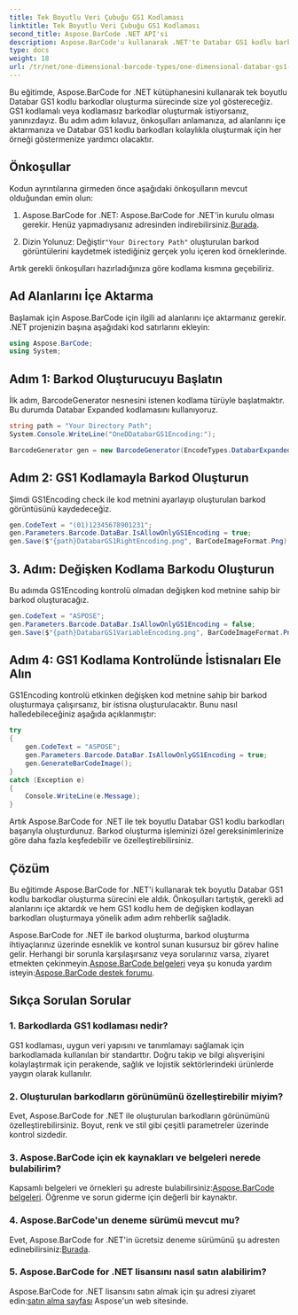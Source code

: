 ```yaml
---
title: Tek Boyutlu Veri Çubuğu GS1 Kodlaması
linktitle: Tek Boyutlu Veri Çubuğu GS1 Kodlaması
second_title: Aspose.BarCode .NET API'si
description: Aspose.BarCode'u kullanarak .NET'te Databar GS1 kodlu barkodlar oluşturmayı öğrenin. Barkodları kolaylıkla oluşturun. Adım adım kılavuzumuzu takip edin.
type: docs
weight: 18
url: /tr/net/one-dimensional-barcode-types/one-dimensional-databar-gs1-encoding/
---
```


Bu eğitimde, Aspose.BarCode for .NET kütüphanesini kullanarak tek boyutlu Databar GS1 kodlu barkodlar oluşturma sürecinde size yol göstereceğiz. GS1 kodlamalı veya kodlamasız barkodlar oluşturmak istiyorsanız, yanınızdayız. Bu adım adım kılavuz, önkoşulları anlamanıza, ad alanlarını içe aktarmanıza ve Databar GS1 kodlu barkodları kolaylıkla oluşturmak için her örneği göstermenize yardımcı olacaktır.

## Önkoşullar

Kodun ayrıntılarına girmeden önce aşağıdaki önkoşulların mevcut olduğundan emin olun:

1.  Aspose.BarCode for .NET: Aspose.BarCode for .NET'in kurulu olması gerekir. Henüz yapmadıysanız adresinden indirebilirsiniz.[Burada](https://releases.aspose.com/barcode/net/).

2.  Dizin Yolunuz: Değiştir`"Your Directory Path"` oluşturulan barkod görüntülerini kaydetmek istediğiniz gerçek yolu içeren kod örneklerinde.

Artık gerekli önkoşulları hazırladığınıza göre kodlama kısmına geçebiliriz.

## Ad Alanlarını İçe Aktarma

Başlamak için Aspose.BarCode için ilgili ad alanlarını içe aktarmanız gerekir. .NET projenizin başına aşağıdaki kod satırlarını ekleyin:

```csharp
using Aspose.BarCode;
using System;
```

## Adım 1: Barkod Oluşturucuyu Başlatın

İlk adım, BarcodeGenerator nesnesini istenen kodlama türüyle başlatmaktır. Bu durumda Databar Expanded kodlamasını kullanıyoruz. 

```csharp
string path = "Your Directory Path";
System.Console.WriteLine("OneDDatabarGS1Encoding:");

BarcodeGenerator gen = new BarcodeGenerator(EncodeTypes.DatabarExpanded, "");
```

## Adım 2: GS1 Kodlamayla Barkod Oluşturun

Şimdi GS1Encoding check ile kod metnini ayarlayıp oluşturulan barkod görüntüsünü kaydedeceğiz. 

```csharp
gen.CodeText = "(01)12345678901231";
gen.Parameters.Barcode.DataBar.IsAllowOnlyGS1Encoding = true;
gen.Save($"{path}DatabarGS1RightEncoding.png", BarCodeImageFormat.Png);
```

## 3. Adım: Değişken Kodlama Barkodu Oluşturun

Bu adımda GS1Encoding kontrolü olmadan değişken kod metnine sahip bir barkod oluşturacağız.

```csharp
gen.CodeText = "ASPOSE";
gen.Parameters.Barcode.DataBar.IsAllowOnlyGS1Encoding = false;
gen.Save($"{path}DatabarGS1VariableEncoding.png", BarCodeImageFormat.Png);
```

## Adım 4: GS1 Kodlama Kontrolünde İstisnaları Ele Alın

GS1Encoding kontrolü etkinken değişken kod metnine sahip bir barkod oluşturmaya çalışırsanız, bir istisna oluşturulacaktır. Bunu nasıl halledebileceğiniz aşağıda açıklanmıştır:

```csharp
try
{
    gen.CodeText = "ASPOSE";
    gen.Parameters.Barcode.DataBar.IsAllowOnlyGS1Encoding = true;
    gen.GenerateBarCodeImage();
}
catch (Exception e)
{
    Console.WriteLine(e.Message);
}
```

Artık Aspose.BarCode for .NET ile tek boyutlu Databar GS1 kodlu barkodları başarıyla oluşturdunuz. Barkod oluşturma işleminizi özel gereksinimlerinize göre daha fazla keşfedebilir ve özelleştirebilirsiniz.

## Çözüm

Bu eğitimde Aspose.BarCode for .NET'i kullanarak tek boyutlu Databar GS1 kodlu barkodlar oluşturma sürecini ele aldık. Önkoşulları tartıştık, gerekli ad alanlarını içe aktardık ve hem GS1 kodlu hem de değişken kodlayan barkodları oluşturmaya yönelik adım adım rehberlik sağladık.

 Aspose.BarCode for .NET ile barkod oluşturma, barkod oluşturma ihtiyaçlarınız üzerinde esneklik ve kontrol sunan kusursuz bir görev haline gelir. Herhangi bir sorunla karşılaşırsanız veya sorularınız varsa, ziyaret etmekten çekinmeyin.[Aspose.BarCode belgeleri](https://reference.aspose.com/barcode/net/) veya şu konuda yardım isteyin:[Aspose.BarCode destek forumu](https://forum.aspose.com/c/barcode/13).

## Sıkça Sorulan Sorular

### 1. Barkodlarda GS1 kodlaması nedir?
GS1 kodlaması, uygun veri yapısını ve tanımlamayı sağlamak için barkodlamada kullanılan bir standarttır. Doğru takip ve bilgi alışverişini kolaylaştırmak için perakende, sağlık ve lojistik sektörlerindeki ürünlerde yaygın olarak kullanılır.

### 2. Oluşturulan barkodların görünümünü özelleştirebilir miyim?
Evet, Aspose.BarCode for .NET ile oluşturulan barkodların görünümünü özelleştirebilirsiniz. Boyut, renk ve stil gibi çeşitli parametreler üzerinde kontrol sizdedir.

### 3. Aspose.BarCode için ek kaynakları ve belgeleri nerede bulabilirim?
 Kapsamlı belgeleri ve örnekleri şu adreste bulabilirsiniz:[Aspose.BarCode belgeleri](https://reference.aspose.com/barcode/net/). Öğrenme ve sorun giderme için değerli bir kaynaktır.

### 4. Aspose.BarCode'un deneme sürümü mevcut mu?
 Evet, Aspose.BarCode for .NET'in ücretsiz deneme sürümünü şu adresten edinebilirsiniz:[Burada](https://releases.aspose.com/).

### 5. Aspose.BarCode for .NET lisansını nasıl satın alabilirim?
 Aspose.BarCode for .NET lisansını satın almak için şu adresi ziyaret edin:[satın alma sayfası](https://purchase.aspose.com/buy) Aspose'un web sitesinde.
